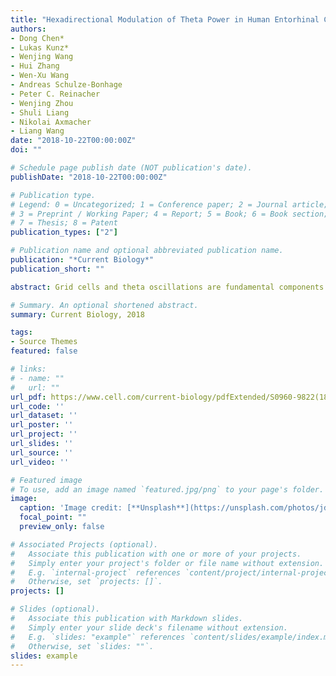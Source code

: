 ```yaml
---
title: "Hexadirectional Modulation of Theta Power in Human Entorhinal Cortex during Spatial Navigation"
authors:
- Dong Chen*
- Lukas Kunz*
- Wenjing Wang
- Hui Zhang
- Wen-Xu Wang
- Andreas Schulze-Bonhage
- Peter C. Reinacher
- Wenjing Zhou
- Shuli Liang
- Nikolai Axmacher
- Liang Wang
date: "2018-10-22T00:00:00Z"
doi: ""

# Schedule page publish date (NOT publication's date).
publishDate: "2018-10-22T00:00:00Z"

# Publication type.
# Legend: 0 = Uncategorized; 1 = Conference paper; 2 = Journal article;
# 3 = Preprint / Working Paper; 4 = Report; 5 = Book; 6 = Book section;
# 7 = Thesis; 8 = Patent
publication_types: ["2"]

# Publication name and optional abbreviated publication name.
publication: "*Current Biology*"
publication_short: ""

abstract: Grid cells and theta oscillations are fundamental components of the brain’s navigation system. Grid cells provide animals [1, 2] and humans [3, 4] with a spatial map of the environment by exhibiting multiple firing fields arranged in a regular grid of equilateral triangles. This unique firing pattern presumably constitutes the neural basis for path integration [5–8] and may also enable navigation in visual and conceptual spaces [9–12]. Theta frequency oscillations are a prominent mesoscopic network phenomenon during navigation in both rodents and humans [13, 14] and encode movement speed [15–17], distance traveled [18], and proximity to spatial boundaries [19]. Whether theta oscillations may also carry a grid-like signal remains elusive, however. Capitalizing on previous fMRI studies revealing a macroscopic proxy of sum grid cell activity in human entorhinal cortex (EC) [20–22], we examined intracranial EEG recordings from the EC of epilepsy patients (n = 9) performing a virtual navigation task. We found that the power of theta oscillations (4–8 Hz) exhibits 6-fold rotational modulation by movement direction, reminiscent of grid cell-like representations detected using fMRI. Modulation of theta power was specific to 6-fold rotational symmetry and to the EC. Hexadirectional modulation of theta power by movement direction only emerged during fast movements, stabilized over the course of the experiment, and showed sensitivity to the environmental boundary. Our results suggest that oscillatory power in the theta frequency range carries an imprint of sum grid cell activity potentially enabled by a common grid orientation of neighboring grid cells [23].

# Summary. An optional shortened abstract.
summary: Current Biology, 2018

tags:
- Source Themes
featured: false

# links:
# - name: ""
#   url: ""
url_pdf: https://www.cell.com/current-biology/pdfExtended/S0960-9822(18)31113-8
url_code: ''
url_dataset: ''
url_poster: ''
url_project: ''
url_slides: ''
url_source: ''
url_video: ''

# Featured image
# To use, add an image named `featured.jpg/png` to your page's folder. 
image:
  caption: 'Image credit: [**Unsplash**](https://unsplash.com/photos/jdD8gXaTZsc)'
  focal_point: ""
  preview_only: false

# Associated Projects (optional).
#   Associate this publication with one or more of your projects.
#   Simply enter your project's folder or file name without extension.
#   E.g. `internal-project` references `content/project/internal-project/index.md`.
#   Otherwise, set `projects: []`.
projects: []

# Slides (optional).
#   Associate this publication with Markdown slides.
#   Simply enter your slide deck's filename without extension.
#   E.g. `slides: "example"` references `content/slides/example/index.md`.
#   Otherwise, set `slides: ""`.
slides: example
---
```

